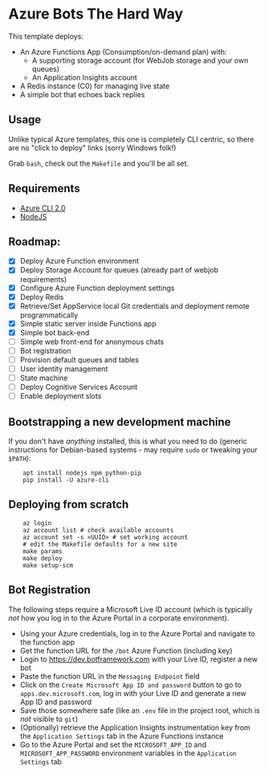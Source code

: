 # Azure Bots The Hard Way

This template deploys:

* An Azure Functions App (Consumption/on-demand plan) with:
  * A supporting storage account (for WebJob storage and your own queues)
  * An Application Insights account
* A Redis instance (C0) for managing live state
* A simple bot that echoes back replies

## Usage

Unlike typical Azure templates, this one is completely CLI centric, so there are no "click to deploy" links (sorry Windows folk!)

Grab `bash`, check out the `Makefile` and you'll be all set.

## Requirements

* [Azure CLI 2.0][az]
* [NodeJS][n]

## Roadmap:

* [x] Deploy Azure Function environment
* [x] Deploy Storage Account for queues (already part of webjob requirements)
* [x] Configure Azure Function deployment settings
* [x] Deploy Redis
* [x] Retrieve/Set AppService local Git credentials and deployment remote programmatically
* [x] Simple static server inside Functions app
* [x] Simple bot back-end 
* [ ] Simple web front-end for anonymous chats
* [ ] Bot registration
* [ ] Provision default queues and tables
* [ ] User identity management
* [ ] State machine
* [ ] Deploy Cognitive Services Account
* [ ] Enable deployment slots

[az]: https://github.com/Azure/azure-cli
[n]: https://nodejs.org


## Bootstrapping a new development machine

If you don't have _anything_ installed, this is what you need to do (generic instructions for Debian-based systems - may require `sudo` or tweaking your `$PATH`):

        apt install nodejs npm python-pip
        pip install -U azure-cli

## Deploying from scratch
    
        az login
        az account list # check available accounts
        az account set -s <UUID> # set working account
        # edit the Makefile defaults for a new site
        make params
        make deploy
        make setup-scm

## Bot Registration

The following steps require a Microsoft Live ID account (which is typically _not_ how you log in to the Azure Portal in a corporate environment).

* Using your Azure credentials, log in to the Azure Portal and navigate to the function app
* Get the function URL for the `/bot` Azure Function (including key) 
* Login to https://dev.botframework.com with your Live ID, register a new bot
* Paste the function URL in the `Messaging Endpoint` field
* Click on the `Create Microsoft App ID and password` button to go to `apps.dev.microsoft.com`, log in with your Live ID and generate a new App ID and password
* Save those somewhere safe (like an `.env` file in the project root, which is _not_ visible to `git`)
* (Optionally) retrieve the Application Insights instrumentation key from the `Application Settings` tab in the Azure Functions instance
* Go to the Azure Portal and set the `MICROSOFT_APP_ID` and `MICROSOFT_APP_PASSWORD` environment variables in the `Application Settings` tab
